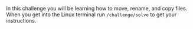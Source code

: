 In this challenge you will be learning how to move, rename, and copy files. When you get into the Linux terminal run `/challenge/solve` to get your instructions.
